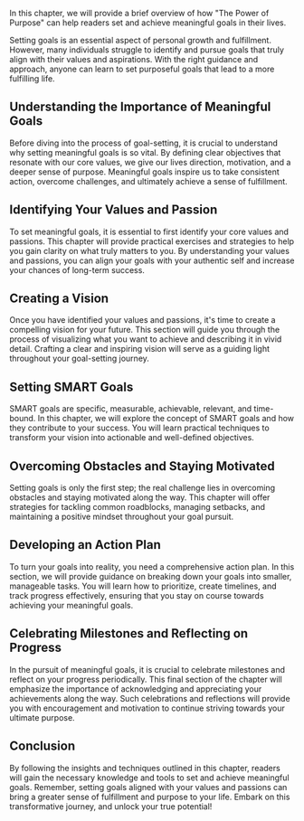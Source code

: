 
In this chapter, we will provide a brief overview of how "The Power of Purpose" can help readers set and achieve meaningful goals in their lives.

Setting goals is an essential aspect of personal growth and fulfillment. However, many individuals struggle to identify and pursue goals that truly align with their values and aspirations. With the right guidance and approach, anyone can learn to set purposeful goals that lead to a more fulfilling life.

Understanding the Importance of Meaningful Goals
------------------------------------------------

Before diving into the process of goal-setting, it is crucial to understand why setting meaningful goals is so vital. By defining clear objectives that resonate with our core values, we give our lives direction, motivation, and a deeper sense of purpose. Meaningful goals inspire us to take consistent action, overcome challenges, and ultimately achieve a sense of fulfillment.

Identifying Your Values and Passion
-----------------------------------

To set meaningful goals, it is essential to first identify your core values and passions. This chapter will provide practical exercises and strategies to help you gain clarity on what truly matters to you. By understanding your values and passions, you can align your goals with your authentic self and increase your chances of long-term success.

Creating a Vision
-----------------

Once you have identified your values and passions, it's time to create a compelling vision for your future. This section will guide you through the process of visualizing what you want to achieve and describing it in vivid detail. Crafting a clear and inspiring vision will serve as a guiding light throughout your goal-setting journey.

Setting SMART Goals
-------------------

SMART goals are specific, measurable, achievable, relevant, and time-bound. In this chapter, we will explore the concept of SMART goals and how they contribute to your success. You will learn practical techniques to transform your vision into actionable and well-defined objectives.

Overcoming Obstacles and Staying Motivated
------------------------------------------

Setting goals is only the first step; the real challenge lies in overcoming obstacles and staying motivated along the way. This chapter will offer strategies for tackling common roadblocks, managing setbacks, and maintaining a positive mindset throughout your goal pursuit.

Developing an Action Plan
-------------------------

To turn your goals into reality, you need a comprehensive action plan. In this section, we will provide guidance on breaking down your goals into smaller, manageable tasks. You will learn how to prioritize, create timelines, and track progress effectively, ensuring that you stay on course towards achieving your meaningful goals.

Celebrating Milestones and Reflecting on Progress
-------------------------------------------------

In the pursuit of meaningful goals, it is crucial to celebrate milestones and reflect on your progress periodically. This final section of the chapter will emphasize the importance of acknowledging and appreciating your achievements along the way. Such celebrations and reflections will provide you with encouragement and motivation to continue striving towards your ultimate purpose.

Conclusion
----------

By following the insights and techniques outlined in this chapter, readers will gain the necessary knowledge and tools to set and achieve meaningful goals. Remember, setting goals aligned with your values and passions can bring a greater sense of fulfillment and purpose to your life. Embark on this transformative journey, and unlock your true potential!
